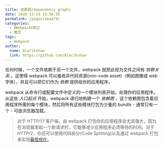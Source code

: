```yaml
---
title: 依赖图(dependency graph)
date: 2020-12-14 15:56:55
permalink: /pages/eeaa74/
categories:
  - 《Webpack》笔记
  - 概念
tags: 
  - Webpack 
author: 
  name: Alarikshaw
  link: https://github.com/Alarikshaw
---
```


任何时候，一个文件依赖于另一个文件，webpack 就把此视为文件之间有 *依赖关系* 。这使得 webpack 可以接收非代码资源(non-code asset)（例如图像或 web 字体），并且可以把它们作为 _依赖_ 提供给你的应用程序。

webpack 从命令行或配置文件中定义的一个模块列表开始，处理你的应用程序。 从这些 *入口起点* 开始，webpack 递归地构建一个 *依赖图* ，这个依赖图包含着应用程序所需的每个模块，然后将所有这些模块打包为少量的 *bundle* - 通常只有一个 - 可由浏览器加载。

> 对于 *HTTP/1.1* 客户端，由 webpack 打包你的应用程序会尤其强大，因为在浏览器发起一个新请求时，它能够减少应用程序必须等待的时间。对于 *HTTP/2*，你还可以使用代码拆分(Code Splitting)以及通过 webpack 打包来实现[最佳优化](https://medium.com/webpack/webpack-http-2-7083ec3f3ce6#.7y5d3hz59)。

